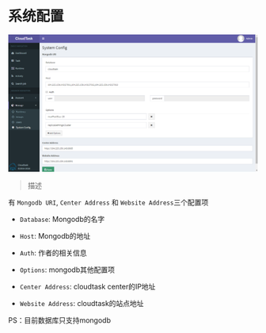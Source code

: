 # 系统配置

![系统配置](../_media/system_setting.png)

> 描述

有 `Mongodb URI`, `Center Address` 和 `Website Address`三个配置项
- `Database`: Mongodb的名字
- `Host`: Mongodb的地址
- `Auth`: 作者的相关信息
- `Options`: mongodb其他配置项

- `Center Address`: cloudtask center的IP地址

- `Website Address`: cloudtask的站点地址

PS：目前数据库只支持mongodb
